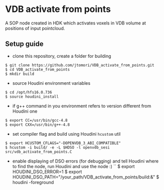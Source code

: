 VDB activate from points
========================

A SOP node created in HDK which activates voxels in VDB volume at positions of input pointcloud.

Setup guide
-----------
- clone this repository, create a folder for building
```
$ git clone https://github.com/jtomori/VDB_activate_from_points.git
$ cd VDB_activate_from_points
$ mkdir build
```

- source Houdini environment variables
```
$ cd /opt/hfs16.0.736
$ source houdini_install
```

- if g++ command in you environment refers to version different from Houdini one
```
$ export CC=/usr/bin/gcc-4.8
$ export CXX=/usr/bin/g++-4.8
```

- set compiler flag and build using Houdini `hcustom` util
```
$ export HCUSTOM_CFLAGS="-DOPENVDB_3_ABI_COMPATIBLE"
$ hcustom -i build/ -e -L $HDSO -l openvdb_sesi src/vdb_activate_from_points.C
```

- enable displaying of DSO errors (for debugging) and tell Houdini where to find the node, run Houdini and use the node :)
``
$ export HOUDINI_DSO_ERROR=1
$ export HOUDINI_DSO_PATH="/your_path/VDB_activate_from_points/build:&"
$ houdini -foreground
```